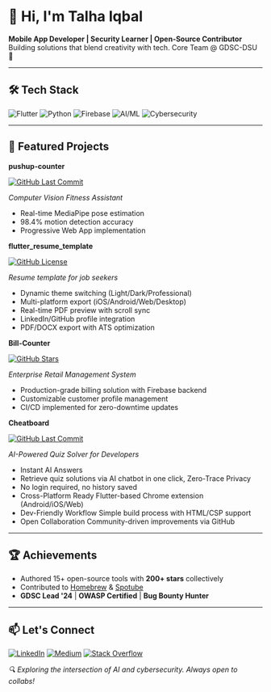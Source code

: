 # 👋 Hi, I'm Talha Iqbal
**Mobile App Developer | Security Learner | Open-Source Contributor**  
Building solutions that blend creativity with tech. Core Team @ GDSC-DSU 🚀

---

## 🛠️ Tech Stack
![Flutter](https://img.shields.io/badge/Flutter-02569B?style=flat&logo=flutter)
![Python](https://img.shields.io/badge/Python-3776AB?style=flat&logo=python)
![Firebase](https://img.shields.io/badge/Firebase-FFCA28?style=flat&logo=firebase)
![AI/ML](https://img.shields.io/badge/AI/ML-FF6F00?style=flat&logo=tensorflow)
![Cybersecurity](https://img.shields.io/badge/Cybersecurity-4B0082?style=flat&logo=lock)

---

## 🚀 Featured Projects

**pushup-counter**  

[![GitHub Last Commit](https://img.shields.io/github/stars/talha828/pushup-counter?style=flat)](https://github.com/talha828/pushup-counter) 
 
*Computer Vision Fitness Assistant*  
- Real-time MediaPipe pose estimation
- 98.4% motion detection accuracy
- Progressive Web App implementation

**flutter_resume_template**  

[![GitHub License](https://img.shields.io/github/stars/JordyHers-org/flutter_resume_template?style=flat)](https://github.com/JordyHers-org/flutter_resume_template) 
  
*Resume template for job seekers*
- Dynamic theme switching (Light/Dark/Professional)
- Multi-platform export (iOS/Android/Web/Desktop)
- Real-time PDF preview with scroll sync
- LinkedIn/GitHub profile integration
- PDF/DOCX export with ATS optimization

**Bill-Counter**  

[![GitHub Stars](https://img.shields.io/github/stars/talha828/Bill-Counter?style=flat)](https://github.com/talha828/Bill-Counter)  

*Enterprise Retail Management System*  
- Production-grade billing solution with Firebase backend
- Customizable customer profile management
- CI/CD implemented for zero-downtime updates

**Cheatboard**  

[![GitHub Last Commit](https://img.shields.io/github/stars/talha828/Cheatboard?style=flat)](https://github.com/talha828/Cheatboart)  

*AI-Powered Quiz Solver for Developers*
- Instant AI Answers
- Retrieve quiz solutions via AI chatbot in one click, Zero-Trace Privacy
- No login required, no history saved
- Cross-Platform Ready Flutter-based Chrome extension (Android/iOS/Web)
- Dev-Friendly Workflow Simple build process with HTML/CSP support
- Open Collaboration Community-driven improvements via GitHub

---

## 🏆 Achievements
- Authored 15+ open-source tools with **200+ stars** collectively
- Contributed to [Homebrew](https://github.com/Homebrew/brew) & [Spotube](https://github.com/KRTirtho/spotube)
- **GDSC Lead '24** | **OWASP Certified** | **Bug Bounty Hunter**

---

## 📫 Let's Connect
[![LinkedIn](https://img.shields.io/badge/LinkedIn-0077B5?style=flat&logo=linkedin)](https://www.linkedin.com/in/talha-iqbal-371aa5229/)
[![Medium](https://img.shields.io/badge/Medium-12100E?style=flat&logo=medium)](https://medium.com/@talha.developer.01)
[![Stack Overflow](https://img.shields.io/badge/Stack_Overflow-FE7A16?style=flat&logo=stack-overflow)](https://stackoverflow.com/users/14902675/talha-iqbal)

*🔍 Exploring the intersection of AI and cybersecurity. Always open to collabs!*
